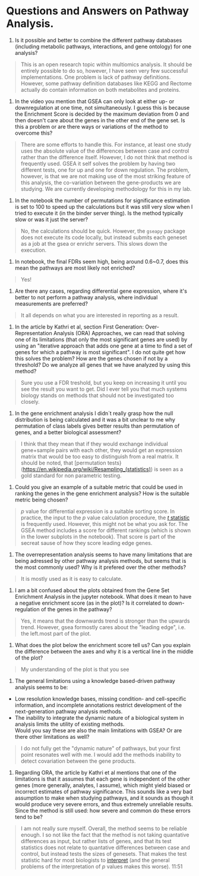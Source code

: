 # Questions and Answers on Pathway Analysis.

1. Is it possible and better to combine the different pathway databases (including metabolic pathways, interactions, and gene ontology) for one analysis?
  > This is an open research topic within multiomics analysis. It should be entirely possible to do so, however, I have seen very few successful implementations. One problem is lack of pathway definitions. However, some pathway definition databases like KEGG and Rectome actually do contain information on both metabolites and proteins.

1. In the video you mention that GSEA can only look at either up- or downregulation at one time, not simultaneously. I guess this is because the Enrichment Score is decided by the maximum deviation from 0 and then doesn't care about the genes in the other end of the gene set. Is this a problem or are there ways or variations of the method to overcome this?
  > There are some efforts to handle this. For instance, at least one study uses the absolute value of the differences between case and control rather than the difference itself. However, I do not think that method is frequently used. GSEA it self solves the problem by having two different tests, one for up and one for down regulation. The problem, however, is that we are not making use of the most striking feature of this analysis, the co-variation between the gene-products we are studying. We are currently developing methodology for this in my lab.

1. In the notebook the number of permutations for significance estimation is set to 100 to speed up the calculations but it was still very slow when I tried to execute it (in the binder server thing). Is the method typically slow or was it just the server?
 >  No, the calculations should be quick. However, the `gseapy` package does not execute its code locally, but instead submits each geneset as a job at the gsea or enrichr servers. This slows down the execution.


1. In notebook, the final FDRs seem high, being around 0.6~0.7, does this mean the pathways are most likely not enriched?
> Yes!

1. Are there any cases, regarding differential gene expression, where it's better to not perform a pathway analysis, where individual measurements are preferred?
  > It all depends on what you are interested in reporting as a result.  

1. In the article by Kathri et al, section First Generation: Over-Representation Analysis (ORA) Approaches, we can read that solving one of its limitations (that only the most significant genes are used) by using an "iterative approach that adds one gene at a time to find a set of genes for which a pathway is most significant". I do not quite get how this solves the problem? How are the genes chosen if not by a threshold? Do we analyze all genes that we have analyzed by using this method?
  > Sure you use a FDR treshold, but you keep on increasing it until you see the result you want to get. Did I ever tell you that much systems biology stands on methods that should not be investigated too closely.

1. In the gene enrichment analysis I didn´t really grasp how the null distribution is being calculated and it was a bit unclear to me why permutation of class labels gives better results than permutation of genes, and a better biological assessment?
  > I think that they mean that if they would exchange individual gene+sample pairs with each other, they would get an expression matrix that would be too easy to distinguish from a real matrix. It should be noted, that [permutation tests}(https://en.wikipedia.org/wiki/Resampling_(statistics))  is seen as a gold standard for non parametric testing.

1. Could you give an example of a suitable metric that could be used in ranking the genes in the gene enrichment analysis? How is the suitable metric being chosen?
  > *p* value for differential expression is a suitable sorting score. In practice, the input to the *p* value calculation procedure, the [*t* statistic](https://en.wikipedia.org/wiki/Student%27s_t-test#Equal_sample_sizes,_equal_variance) is frequently used. However, this might not be what you ask for. The GSEA method includes a score for different rankings (which is shown in the lower subplots in the notebook). That score is part of the secreat sause of how they score leading edge genes.

1. The overrepresentation analysis seems to have many limitations that are being adressed by other pathway analysis methods, but seems that is the most commonly used? Why is it prefered over the other methods?
  > It is mostly used as it is easy to calculate.

1. I am a bit confused about the plots obtained from the Gene Set Enrichment Analysis in the jupyter notebook. What does it mean to have a negative enrichment score (as in the plot)? Is it correlated to down-regulation of the genes in the pathway?
  > Yes, it means that the downwards trend is stronger than the upwards trend. However, gsea formostly cares about the "leading edge", i.e. the left.most part of the plot.

1. What does the plot below the enrichment score tell us? Can you explain the difference between the axes and why it is a vertical line in the middle of the plot?
  > My understanding of the plot is that you see

1. The general limitations using a knowledge based-driven pathway analysis seems to be:
  - Low resolution knowledge bases, missing condition- and cell-specific information, and incomplete annotations restrict development of the next-generation pathway analysis methods.
  - The inability to integrate the dynamic nature of a biological system in analysis limits the utility of existing methods.  
Would you say these are also the main limitations with GSEA? Or are there other limitations as well?
  > I do not fully get the "dynamic nature" of pathways, but your first point resonates well with me. I would add the methods inability to detect covariation between the gene products.

1. Regarding ORA, the article by Kathri et al mentions that one of the limitations is that it assumes that each gene is independent of the other genes (more generally, analytes, I assume), which might yield biased or incorrect estimates of pathway significance. This sounds like a very bad assumption to make when studying pathways, and it sounds as though it would produce very severe errors, and thus extremely unreliable results. Since the method is still used: how severe and common do these errors tend to be?
  > I am not really sure myself. Overall, the method seems to be reliable enough. I so not like the fact that the method is not taking quantative differences as input, but rather lists of genes, and that its test statistics does not relate to quantative differences between case and control, but instead tests the sizes of genesets. That makes the test statistic hard for most biologists to [interpret](https://academic.oup.com/bioinformatics/article/23/8/980/198511) (and the general problems of the interpretation of *p* values makes this worse).
11:51
